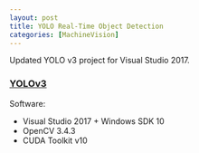 ```yaml
---
layout: post
title: YOLO Real-Time Object Detection
categories: [MachineVision]
---
```


Updated YOLO v3 project for Visual Studio 2017.

### [YOLOv3](https://codeleccz.github.io/YOLOv3/)

Software:
- Visual Studio 2017 + Windows SDK 10 
- OpenCV 3.4.3
- CUDA Toolkit v10
